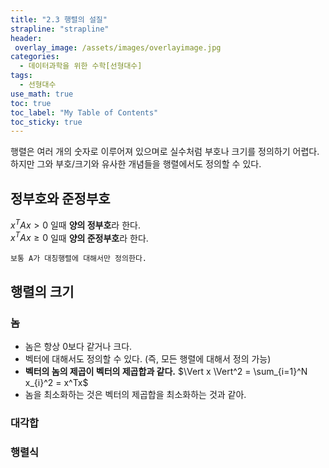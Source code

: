 ```yaml
---
title: "2.3 행렬의 설질"
strapline: "strapline"
header:
 overlay_image: /assets/images/overlayimage.jpg
categories: 
  - 데이터과학을 위한 수학[선형대수]
tags:
  - 선형대수
use_math: true
toc: true
toc_label: "My Table of Contents" 
toc_sticky: true
---
```

행렬은 여러 개의 숫자로 이루어져 있으며로 실수처럼 부호나 크기를 정의하기 어렵다.  
하지만 그와 부호/크기와 유사한 개념들을 행렬에서도 정의할 수 있다.

## 정부호와 준정부호
$x^T A x > 0$ 일때 **양의 정부호**라 한다.  
$x^T A x \geq 0$ 일때 **양의 준정부호**라 한다.

    보통 A가 대칭행렬에 대해서만 정의한다.

## 행렬의 크기 
### 놈
* 놈은 항상 0보다 같거나 크다.
* 벡터에 대해서도 정의할 수 있다. (즉, 모든 행렬에 대해서 정의 가능)
* **벡터의 놈의 제곱이 벡터의 제곱합과 같다.**
$\Vert x \Vert^2 = \sum_{i=1}^N x_{i}^2 = x^Tx$
* 놈을 최소화하는 것은 벡터의 제곱합을 최소화하는 것과 같아.

### 대각합
### 행렬식
